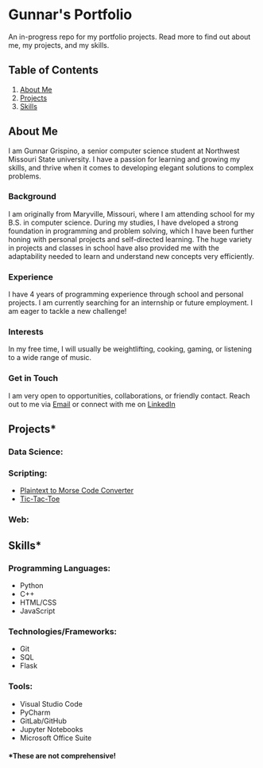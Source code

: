 # Gunnar's Portfolio
An in-progress repo for my portfolio projects. Read more to find out about me, my projects, and my skills.

## Table of Contents

1. [About Me](#about-me)
2. [Projects](#projects)
3. [Skills](#skills)

## About Me

I am Gunnar Grispino, a senior computer science student at Northwest Missouri State university. I have a passion for learning and growing my skills, and thrive when it comes to developing elegant solutions to complex problems.

### Background

I am originally from Maryville, Missouri, where I am attending school for my B.S. in computer science. During my studies, I have dveloped a strong foundation in programming and problem solving, which I have been further honing with personal projects and self-directed learning. The huge variety in projects and classes in school have also provided me with the adaptability needed to learn and understand new concepts very efficiently.

### Experience

I have 4 years of programming experience through school and personal projects.
I am currently searching for an internship or future employment. I am eager to tackle a new challenge!

### Interests

In my free time, I will usually be weightlifting, cooking, gaming, or listening to a wide range of music.

### Get in Touch

I am very open to opportunities, collaborations, or friendly contact. Reach out to me via [Email](mailto:grispinogunnar@gmail.com) or connect with me on [LinkedIn](https://www.linkedin.com/in/grispinogunnar)

## Projects*

### Data Science:

### Scripting:
* [Plaintext to Morse Code Converter](https://github.com/grispinogunnar/portfolio/tree/main/scripting/text_to_morse)
* [Tic-Tac-Toe](https://github.com/grispinogunnar/portfolio/tree/main/scripting/tic_tac_toe)
### Web:

## Skills*

### Programming Languages:
* Python
* C++
* HTML/CSS
* JavaScript

### Technologies/Frameworks:
* Git
* SQL
* Flask

### Tools:
* Visual Studio Code
* PyCharm
* GitLab/GitHub
* Jupyter Notebooks
* Microsoft Office Suite
  
#### *These are not comprehensive!
